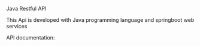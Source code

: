 Java Restful API 

This Api is developed with Java programming language and springboot web services

API documentation:

